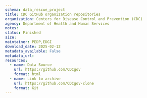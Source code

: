 ```yaml
---
schema: data_rescue_project 
title: CDC GitHub organization repositories
organization: Centers for Disease Control and Prevention (CDC)
agency: Department of Health and Human Services
notes: 
status: Finished
size: 
maintainer: PEDP,EDGI
download_date: 2025-02-12
metadata_available: False
metadata_url: 
resources:
  - name: Data Source
    url: https://github.com/CDCgov
    format: html
  - name: Link to archive
    url: https://github.com/CDCgov-clone
    format: Git
---
```

